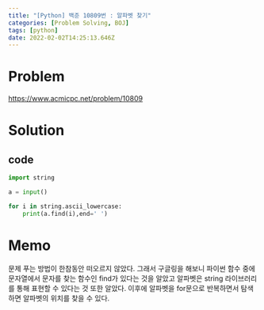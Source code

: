 ```yaml
---
title: "[Python] 백준 10809번 : 알파벳 찾기"
categories: [Problem Solving, BOJ]
tags: [python]
date: 2022-02-02T14:25:13.646Z
---
```

# Problem
<https://www.acmicpc.net/problem/10809>

# Solution
## code
```py
import string

a = input()

for i in string.ascii_lowercase:
    print(a.find(i),end=' ')
  ```

# Memo
문제 푸는 방법이 한참동안 떠오르지 않았다. 그래서 구글링을 해보니 파이썬 함수 중에 문자열에서 문자를 찾는 함수인 find가 있다는 것을 알았고 알파벳은 string 라이브러리를 통해 표현할 수 있다는 것 또한 알았다.
이후에 알파벳을 for문으로 반복하면서 탐색하면 알파벳의 위치를 찾을 수 있다.
